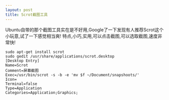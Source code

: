 ```yaml
---
layout: post
title: Scrot截图工具
---
```


Ubuntu自带的那个截图工具实在是不好用,Google了一下发现有人推荐Scrot这个小玩意,试了一下感觉相当爽!
特点,小巧,实用,可以点击截图,可以选取截图,速度非常快!
<pre><code>sudo apt-get install scrot
sudo gedit /usr/share/applications/scrot.desktop
[Desktop Entry]
Name=Scrot
Comment=屏幕截图
Exec=/usr/bin/scrot -s -b -e 'mv $f ~/Document/snapshoots/'
Icon=
Terminal=false
Type=Application
Categories=Application;Graphics;</code></pre>
